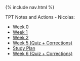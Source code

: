 {% include nav.html %}

TPT Notes and Actions - Nicolas: 

- [Week 0](TPT/week0.md)
- [Week 1](TPT/week1.md)
- [Week 2](TPT/week2.md)
- [Week 5 (Quiz + Corrections)](TPT/week5.md)
- [Study Plan](TPT/studyplan.md)
- [Week 6 (Quiz + Corrections)](TPT/week6.md)
